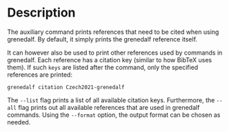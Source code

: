 # Description

The auxiliary command prints references that need to be cited when using grenedalf. By default, it simply prints the grenedalf reference itself.

It can however also be used to print other references used by commands in grenedalf. Each reference has a citation key (similar to how BibTeX uses them). If such `keys` are listed after the command, only the specified references are printed:

    grenedalf citation Czech2021-grenedalf

The `--list` flag prints a list of all available citation keys.
Furthermore, the `--all` flag prints out all available references that are used in grenedalf commands.
Using the `--format` option, the output format can be chosen as needed.
